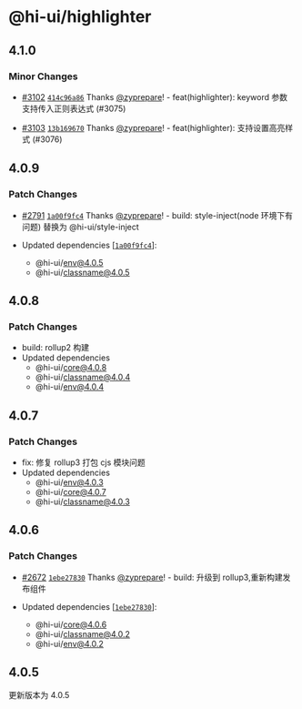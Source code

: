 # @hi-ui/highlighter

## 4.1.0

### Minor Changes

- [#3102](https://github.com/XiaoMi/hiui/pull/3102) [`414c96a86`](https://github.com/XiaoMi/hiui/commit/414c96a86c6311c5b103733749092108cad03760) Thanks [@zyprepare](https://github.com/zyprepare)! - feat(highlighter): keyword 参数支持传入正则表达式 (#3075)

- [#3103](https://github.com/XiaoMi/hiui/pull/3103) [`13b169670`](https://github.com/XiaoMi/hiui/commit/13b16967026f8389cc66315d376ef77029f4ba2b) Thanks [@zyprepare](https://github.com/zyprepare)! - feat(highlighter): 支持设置高亮样式 (#3076)

## 4.0.9

### Patch Changes

- [#2791](https://github.com/XiaoMi/hiui/pull/2791) [`1a00f9fc4`](https://github.com/XiaoMi/hiui/commit/1a00f9fc4a44619059d7852e846b54fedbd56715) Thanks [@zyprepare](https://github.com/zyprepare)! - build: style-inject(node 环境下有问题) 替换为 @hi-ui/style-inject

- Updated dependencies [[`1a00f9fc4`](https://github.com/XiaoMi/hiui/commit/1a00f9fc4a44619059d7852e846b54fedbd56715)]:
  - @hi-ui/env@4.0.5
  - @hi-ui/classname@4.0.5

## 4.0.8

### Patch Changes

- build: rollup2 构建
- Updated dependencies
  - @hi-ui/core@4.0.8
  - @hi-ui/classname@4.0.4
  - @hi-ui/env@4.0.4

## 4.0.7

### Patch Changes

- fix: 修复 rollup3 打包 cjs 模块问题
- Updated dependencies
  - @hi-ui/env@4.0.3
  - @hi-ui/core@4.0.7
  - @hi-ui/classname@4.0.3

## 4.0.6

### Patch Changes

- [#2672](https://github.com/XiaoMi/hiui/pull/2672) [`1ebe27830`](https://github.com/XiaoMi/hiui/commit/1ebe2783098b3a8cd980bd10076d67635463800e) Thanks [@zyprepare](https://github.com/zyprepare)! - build: 升级到 rollup3,重新构建发布组件

- Updated dependencies [[`1ebe27830`](https://github.com/XiaoMi/hiui/commit/1ebe2783098b3a8cd980bd10076d67635463800e)]:
  - @hi-ui/core@4.0.6
  - @hi-ui/classname@4.0.2
  - @hi-ui/env@4.0.2

## 4.0.5

更新版本为 4.0.5
